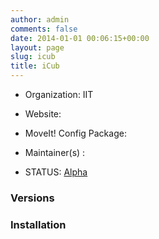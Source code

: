 ```yaml
---
author: admin
comments: false
date: 2014-01-01 00:06:15+00:00
layout: page
slug: icub
title: iCub
---
```



	
  * Organization: IIT

	
  * Website:

	
  * MoveIt! Config Package:

	
  * Maintainer(s) :

	
  * STATUS: [Alpha](/about/moveit-status#status-code-robots)




### Versions








### Installation






